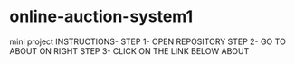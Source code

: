 # online-auction-system1
mini project
INSTRUCTIONS-
STEP 1- OPEN REPOSITORY 
STEP 2- GO TO ABOUT ON RIGHT
STEP 3- CLICK ON THE LINK BELOW ABOUT
